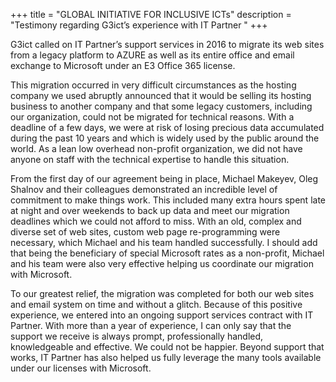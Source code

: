 +++
title = "GLOBAL INITIATIVE FOR INCLUSIVE ICTs"
description = "Testimony regarding G3ict’s experience with IT Partner "
+++

G3ict called on IT Partner’s support services in 2016 to migrate its web sites from a legacy platform to AZURE as well as its entire office and email exchange to Microsoft under an E3 Office 365 license.

This migration occurred in very difficult circumstances as the hosting company we used abruptly announced that it would be selling its hosting business to another company and that some legacy customers, including our organization, could not be migrated for technical reasons.  With a deadline of a few days, we were at risk of losing precious data accumulated during the past 10 years and which is widely used by the public around the world.  As a lean low overhead non-profit organization, we did not have anyone on staff with the technical expertise to handle this situation.

From the first day of our agreement being in place, Michael Makeyev, Oleg Shalnov and their colleagues demonstrated an incredible level of commitment to make things work.  This included many extra hours spent late at night and over weekends to back up data and meet our migration deadlines which we could not afford to miss.  With an old, complex and diverse set of web sites, custom web page re-programming were necessary, which Michael and his team handled successfully.  I should add that being the beneficiary of special Microsoft rates as a non-profit, Michael and his team were also very effective helping us coordinate our migration with Microsoft. 

To our greatest relief, the migration was completed for both our web sites and email system on time and without a glitch.  Because of this positive experience, we entered into an ongoing support services contract with IT Partner.  With more than a year of experience, I can only say that the support we receive is always prompt, professionally handled, knowledgeable and effective.  We could not be happier.  Beyond support that works, IT Partner has also helped us fully leverage the many tools available under our licenses with Microsoft.